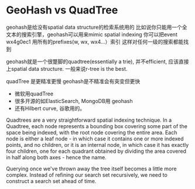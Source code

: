 # GeoHash vs QuadTree

geohash是给没有spatial data structure的检索系统用的
比如说你只能用一个全文本的搜索引擎，geohash可以用来mimic spatial indexing
你可以把event wx4g0ec1 用所有的prefixes(w, wx, wx4...）索引
这样对任何一级的搜索都能找到

geohash就是一个很蹩脚的quadtree(essentially a trie), 并不efficient,
应该直接上spatial data structure.
一般来说r-tree is the best.


quadTree 是更精准更慢
geohash是不精准会有突变但更快

- 微软用quadTree
- 很多开源的如ElasticSearch, MongoDB用 geohash
- 还有Hilbert curve, 谷歌用的。



Quadtrees are a very straightforward spatial indexing technique. In a Quadtree, each node represents a bounding box covering some part of the space being indexed, with the root node covering the entire area. Each node is either a leaf node - in which case it contains one or more indexed points, and no children, or it is an internal node, in which case it has exactly four children, one for each quadrant obtained by dividing the area covered in half along both axes - hence the name.


Querying once we've thrown away the tree itself becomes a little more complex. Instead of refining our search set recursively, we need to construct a search set ahead of time.


